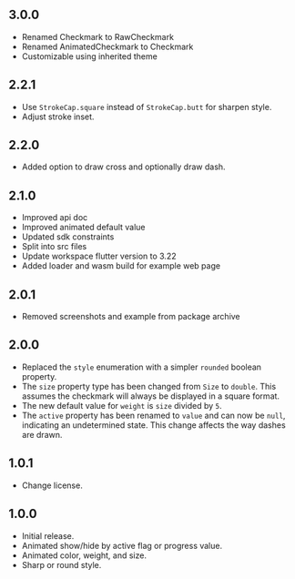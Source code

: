## 3.0.0

* Renamed Checkmark to RawCheckmark
* Renamed AnimatedCheckmark to Checkmark
* Customizable using inherited theme

## 2.2.1

* Use `StrokeCap.square` instead of `StrokeCap.butt` for sharpen style.
* Adjust stroke inset.

## 2.2.0

* Added option to draw cross and optionally draw dash.

## 2.1.0

* Improved api doc
* Improved animated default value
* Updated sdk constraints
* Split into src files
* Update workspace flutter version to 3.22
* Added loader and wasm build for example web page

## 2.0.1

* Removed screenshots and example from package archive

## 2.0.0

* Replaced the `style` enumeration with a simpler `rounded` boolean property.
* The `size` property type has been changed from `Size` to `double`. This assumes the checkmark will always be displayed in a square format.
* The new default value for `weight` is `size` divided by `5`.
* The `active` property has been renamed to `value` and can now be `null`, indicating an undetermined state. This change affects the way dashes are drawn.

## 1.0.1

* Change license.

## 1.0.0

* Initial release.
* Animated show/hide by active flag or progress value.
* Animated color, weight, and size.
* Sharp or round style.
